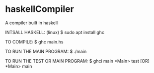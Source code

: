 # haskellCompiler
A compiler built in haskell

INTSALL HASKELL: (linux)
  $ sudo apt install ghc

TO COMPILE:
  $ ghc main.hs
  
TO RUN THE MAIN PROGRAM:
  $ ./main

TO RUN THE TEST OR MAIN PROGRAM:
  $ ghci main
  		*Main> test
  		[OR]
  		*Main> main
